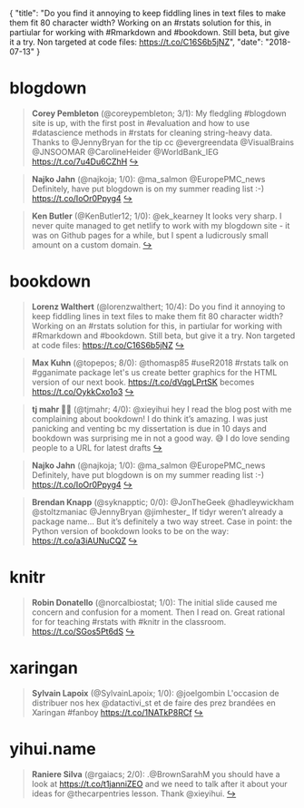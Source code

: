 {
  "title": "Do you find it annoying to keep fiddling lines in text files to make them fit 80 character width? Working on an #rstats solution for this, in partiular for working with #Rmarkdown and #bookdown. Still beta, but give it a try. Non targeted at code files: https://t.co/C16S6b5jNZ",
  "date": "2018-07-13"
}

# blogdown

> **Corey Pembleton** (@coreypembleton; 3/1): My fledgling #blogdown site is up, with the first post in #evaluation and how to use #datascience methods in #rstats for cleaning string-heavy data. Thanks to @JennyBryan for the tip cc @evergreendata @VisualBrains @JNSOOMAR @CarolineHeider @WorldBank_IEG https://t.co/7u4Du6CZhH  [&#8618;](https://twitter.com/xieyihui/status/1017418578671362048)

<!-- -->


> **Najko Jahn** (@najkoja; 1/0): @ma_salmon @EuropePMC_news Definitely, have put blogdown is on my summer reading list :-)
https://t.co/IoOr0Ppyg4  [&#8618;](https://twitter.com/xieyihui/status/1017340501530472449)

<!-- -->


> **Ken Butler** (@KenButler12; 1/0): @ek_kearney It looks very sharp. I never quite managed to get netlify to work with my blogdown site - it was  on Github pages for a while, but I spent a ludicrously small amount on a custom domain.  [&#8618;](https://twitter.com/xieyihui/status/1017242984201510912)

<!-- -->


# bookdown

> **Lorenz Walthert** (@lorenzwalthert; 10/4): Do you find it annoying to keep fiddling lines in text files to make them fit 80 character width? Working on an #rstats solution for this, in partiular for working with #Rmarkdown and #bookdown. Still beta, but give it a try. Non targeted at code files: 
https://t.co/C16S6b5jNZ  [&#8618;](https://twitter.com/xieyihui/status/1017344456855642112)

<!-- -->


> **Max Kuhn** (@topepos; 8/0): @thomasp85 #useR2018  #rstats talk on #gganimate package let's us create better graphics for the HTML version of our next book. https://t.co/dVqgLPrtSK becomes https://t.co/OykkCxo1o3  [&#8618;](https://twitter.com/xieyihui/status/1017571633702133760)

<!-- -->


> **tj mahr 🍕🍍** (@tjmahr; 4/0): @xieyihui hey I read the blog post with me complaining about bookdown! I do think it’s amazing. I was just panicking and venting bc my dissertation is due in 10 days and bookdown was surprising me in not a good way. 😅 I do love sending people to a URL for latest drafts  [&#8618;](https://twitter.com/xieyihui/status/1017415868517683200)

<!-- -->


> **Najko Jahn** (@najkoja; 1/0): @ma_salmon @EuropePMC_news Definitely, have put blogdown is on my summer reading list :-)
https://t.co/IoOr0Ppyg4  [&#8618;](https://twitter.com/xieyihui/status/1017340501530472449)

<!-- -->


> **Brendan Knapp** (@syknapptic; 0/0): @JonTheGeek @hadleywickham @stoltzmaniac @JennyBryan @jimhester_ If tidyr weren’t already a package name... But it’s definitely a two way street. Case in point: the Python version of bookdown looks to be on the way: https://t.co/a3iAUNuCQZ  [&#8618;](https://twitter.com/xieyihui/status/1017256961253896193)

<!-- -->


# knitr

> **Robin Donatello** (@norcalbiostat; 1/0): The initial slide caused me concern and confusion for a moment. Then I read on. Great rational for for teaching #rstats with #knitr in the classroom. https://t.co/SGos5Pt6dS  [&#8618;](https://twitter.com/xieyihui/status/1017273648535691264)

<!-- -->


# xaringan

> **Sylvain Lapoix** (@SylvainLapoix; 1/0): @joelgombin L'occasion de distribuer nos hex @datactivi_st et de faire des prez brandées en Xaringan #fanboy https://t.co/1NATkP8RCf  [&#8618;](https://twitter.com/xieyihui/status/1017403846350417920)

<!-- -->


# yihui.name

> **Raniere Silva** (@rgaiacs; 2/0): .@BrownSarahM you should have a look at https://t.co/t1janniZEO and we need to talk after it about your ideas for @thecarpentries lesson. Thank @xieyihui.  [&#8618;](https://twitter.com/xieyihui/status/1017418685428924416)

<!-- -->



